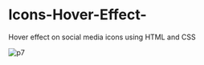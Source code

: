 # Icons-Hover-Effect-
Hover effect on social media icons using HTML and CSS <br> 

![p7](https://user-images.githubusercontent.com/90318905/173769195-8b62e0a1-243a-45fe-8018-c33c36275291.jpg)
